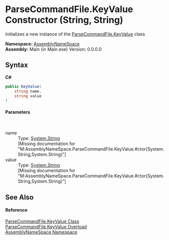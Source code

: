 # ParseCommandFile.KeyValue Constructor (String, String)
 

Initializes a new instance of the <a href="9f13b772-a047-4fa3-fdbb-b24c50a98f9b">ParseCommandFile.KeyValue</a> class

**Namespace:**&nbsp;<a href="6bcc80ef-5cfd-db5f-1eb2-7297d1c16397">AssemblyNameSpace</a><br />**Assembly:**&nbsp;Main (in Main.exe) Version: 0.0.0.0

## Syntax

**C#**<br />
``` C#
public KeyValue(
	string name,
	string value
)
```


#### Parameters
&nbsp;<dl><dt>name</dt><dd>Type: <a href="http://msdn2.microsoft.com/en-us/library/s1wwdcbf" target="_blank">System.String</a><br />\[Missing <param name="name"/> documentation for "M:AssemblyNameSpace.ParseCommandFile.KeyValue.#ctor(System.String,System.String)"\]</dd><dt>value</dt><dd>Type: <a href="http://msdn2.microsoft.com/en-us/library/s1wwdcbf" target="_blank">System.String</a><br />\[Missing <param name="value"/> documentation for "M:AssemblyNameSpace.ParseCommandFile.KeyValue.#ctor(System.String,System.String)"\]</dd></dl>

## See Also


#### Reference
<a href="9f13b772-a047-4fa3-fdbb-b24c50a98f9b">ParseCommandFile.KeyValue Class</a><br /><a href="1998f777-5542-bedf-3c7e-48b521287664">ParseCommandFile.KeyValue Overload</a><br /><a href="6bcc80ef-5cfd-db5f-1eb2-7297d1c16397">AssemblyNameSpace Namespace</a><br />